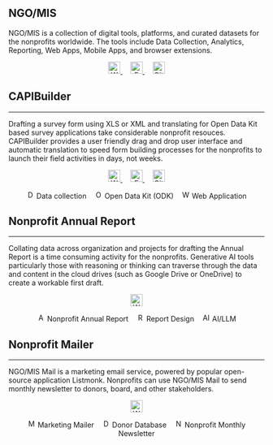 ## NGO/MIS

NGO/MIS is a collection of digital tools, platforms, and curated datasets for the nonprofits worldwide. The tools include Data Collection, Analytics, Reporting, Web Apps, Mobile Apps, and browser extensions.

<p align="center">
  <a href="https://www.ngomis.com" target="_blank" title="Website">
    <img src="https://raw.githubusercontent.com/FortAwesome/Font-Awesome/6.x/svgs/solid/globe.svg" height="24" alt="Website"/>
  </a>&nbsp;&nbsp;&nbsp;
  <a href="mailto:hello@ngomis.com" title="Email">
    <img src="https://raw.githubusercontent.com/FortAwesome/Font-Awesome/6.x/svgs/solid/envelope.svg" height="24" alt="Email"/>
  </a>&nbsp;&nbsp;&nbsp;
  <a href="https://github.com/ngomis-com" target="_blank" title="Github">
    <img src="https://cdn.jsdelivr.net/npm/simple-icons@v11/icons/github.svg" height="24" alt="Github"/>
  </a>
</p>

## CAPIBuilder
---
Drafting a survey form using XLS or XML and translating for Open Data Kit based survey applications take considerable nonprofit resouces. CAPIBuilder provides a user friendly drag and drop user interface and automatic translation to speed form building processes for the nonprofits to launch their field activities in days, not weeks.

<p align="center">
  <a href="https://www.capibuilder.com/" target="_blank" title="CAPIBuilder Website">
     <img src="https://raw.githubusercontent.com/FortAwesome/Font-Awesome/6.x/svgs/solid/globe.svg" height="24" alt="Website"/>
  </a>&nbsp;&nbsp;&nbsp;
  <a href="mailto:hi@capibuilder.com" title="CAPIBuilder Email">
     <img src="https://raw.githubusercontent.com/FortAwesome/Font-Awesome/6.x/svgs/solid/envelope.svg" height="24" alt="Email"/>
  </a>&nbsp;&nbsp;&nbsp;
  <a href="https://github.com/capibuilder/capibuilder-odk" target="_blank" title="CAPIBuilder Github">
     <img src="https://cdn.jsdelivr.net/npm/simple-icons@v11/icons/github.svg" height="24" alt="Github"/>
  </a>
</p>

<p align="center">
  <img src="https://raw.githubusercontent.com/FortAwesome/Font-Awesome/6.x/svgs/solid/database.svg" height="16" alt="Data Collection"/> Data collection &nbsp;&nbsp;
  <img src="https://raw.githubusercontent.com/FortAwesome/Font-Awesome/6.x/svgs/solid/mobile-screen-button.svg" height="16" alt="ODK"/> Open Data Kit (ODK) &nbsp;&nbsp;
  <img src="https://raw.githubusercontent.com/FortAwesome/Font-Awesome/6.x/svgs/solid/window-maximize.svg" height="16" alt="Web App"/> Web Application
</p>


## Nonprofit Annual Report
---
Collating data across organization and projects for drafting the Annual Report is a time consuming activity for the nonprofits. Generative AI tools particularly those with reasoning or thinking can traverse through the data and content in the cloud drives (such as Google Drive or OneDrive) to create a workable first draft.

<p align="center">
  <a href="https://ngomis.com/annual-report" target="_blank" title="Annual Report Website">
    <img src="https://raw.githubusercontent.com/FortAwesome/Font-Awesome/6.x/svgs/solid/globe.svg" height="24" alt="Website"/>
  </a>
</p>

<p align="center">
  <img src="https://raw.githubusercontent.com/FortAwesome/Font-Awesome/6.x/svgs/solid/file-alt.svg" height="16" alt="Annual Report"/> Nonprofit Annual Report &nbsp;&nbsp;
  <img src="https://raw.githubusercontent.com/FortAwesome/Font-Awesome/6.x/svgs/solid/palette.svg" height="16" alt="Report Design"/> Report Design &nbsp;&nbsp;
  <img src="https://raw.githubusercontent.com/FortAwesome/Font-Awesome/6.x/svgs/solid/brain.svg" height="16" alt="AI/LLM"/> AI/LLM
</p>


## Nonprofit Mailer
---
NGO/MIS Mail is a marketing email service, powered by popular open-source application Listmonk. Nonprofits can use NGO/MIS Mail to send monthly newsletter to donors, board, and other stakeholders.

<p align="center">
  <a href="https://mail.ngomis.com/" target="_blank" title="Nonprofit Mailer Website">
     <img src="https://raw.githubusercontent.com/FortAwesome/Font-Awesome/6.x/svgs/solid/globe.svg" height="24" alt="Website"/>
  </a>
</p>

<p align="center">
  <img src="https://raw.githubusercontent.com/FortAwesome/Font-Awesome/6.x/svgs/solid/paper-plane.svg" height="16" alt="Marketing Mailer"/> Marketing Mailer &nbsp;&nbsp;
  <img src="https://raw.githubusercontent.com/FortAwesome/Font-Awesome/6.x/svgs/solid/users.svg" height="16" alt="Donor Database"/> Donor Database &nbsp;&nbsp;
  <img src="https://raw.githubusercontent.com/FortAwesome/Font-Awesome/6.x/svgs/solid/newspaper.svg" height="16" alt="Newsletter"/> Nonprofit Monthly Newsletter
</p>
